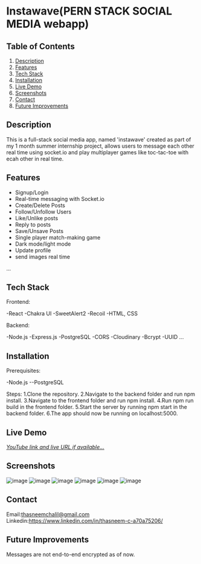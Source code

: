 # Instawave(PERN STACK SOCIAL MEDIA webapp)

## Table of Contents
1. [Description](#description)
2. [Features](#features)
3. [Tech Stack](#tech-stack)
4. [Installation](#installation)
5. [Live Demo](#live-demo)
7. [Screenshots](#screenshots)
11. [Contact](#contact)
12. [Future Improvements](#future-improvements)

  

## Description
This is a full-stack social media app, named 'instawave' created as part of my 1 month summer internship project, allows users to message each other real time using socket.io and play multiplayer games like toc-tac-toe with ecah other in real time.

## Features
- Signup/Login
- Real-time messaging with Socket.io
- Create/Delete Posts
- Follow/Unfollow Users
- Like/Unlike posts
- Reply to posts
- Save/Unsave Posts
- Single player match-making game
- Dark mode/light mode
- Update profile
- send images real time
  
...

## Tech Stack
Frontend:

-React
-Chakra UI
-SweetAlert2
-Recoil
-HTML, CSS

Backend:

-Node.js
-Express.js
-PostgreSQL
-CORS
-Cloudinary
-Bcrypt
-UUID
...

## Installation
Prerequisites:

-Node.js
--PostgreSQL

Steps:
1.Clone the repository.
2.Navigate to the backend folder and run npm install.
3.Navigate to the frontend folder and run npm install.
4.Run npm run build in the frontend folder.
5.Start the server by running npm start in the backend folder.
6.The app should now be running on localhost:5000.
## Live Demo
[*YouTube link and live URL if available...*](https://www.youtube.com/watch?v=HR9lszepjRQ)
## Screenshots
![image](https://github.com/user-attachments/assets/92a9eef8-6910-4b00-97d0-963ff56473d3)
![image](https://github.com/user-attachments/assets/39bb410c-1eb9-4b9e-8131-a85a6919c30c)
![image](https://github.com/user-attachments/assets/585bcff2-d073-4b83-a544-5e56ea25785e)
![image](https://github.com/user-attachments/assets/0eef28cb-3b19-4e03-b547-db9facc6dc94)
![image](https://github.com/user-attachments/assets/59049b92-7d49-47b8-9395-53dfad08e37f)
![image](https://github.com/user-attachments/assets/cff9c6aa-a727-4ca8-a972-36d8adcb472f)



## Contact
Email:thasneemchalil@gmail.com
Linkedin:https://www.linkedin.com/in/thasneem-c-a70a75206/


## Future Improvements
Messages are not end-to-end encrypted as of now.






